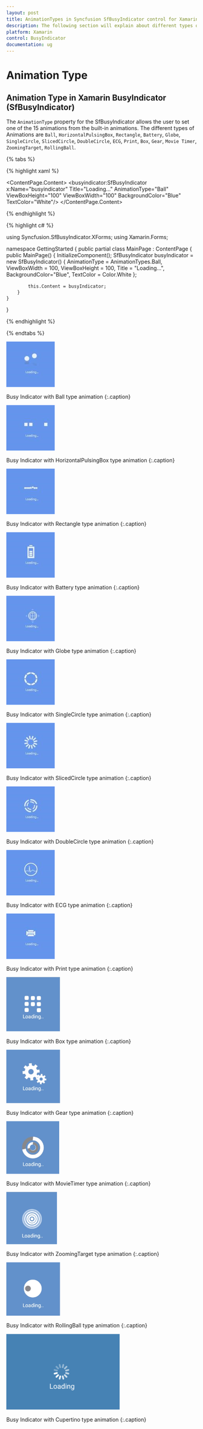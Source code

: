 ```yaml
---
layout: post
title: AnimationTypes in Syncfusion SfBusyIndicator control for Xamarin.Forms
description: The following section will explain about different types of animation available in Xamarin.Forms SfBusyIndicator 
platform: Xamarin
control: BusyIndicator
documentation: ug
---
```

# Animation Type

## Animation Type in Xamarin BusyIndicator (SfBusyIndicator)

The `AnimationType` property for the SfBusyIndicator allows the user to set one of the 15 animations from the built-in animations. The different types of Animations are `Ball`, `HorizontalPulsingBox`, `Rectangle`, `Battery`, `Globe`, `SingleCircle`, `SlicedCircle`, `DoubleCircle`, `ECG`, `Print`, `Box`, `Gear`, `Movie Timer`, `ZoomingTarget`, `RollingBall`.

{% tabs %}

{% highlight xaml %}

<?xml version="1.0" encoding="utf-8" ?>
<ContentPage xmlns="http://xamarin.com/schemas/2014/forms"
             xmlns:x="http://schemas.microsoft.com/winfx/2009/xaml"
             xmlns:local="clr-namespace:GettingStarted"
             xmlns:busyindicator="clr-namespace:Syncfusion.SfBusyIndicator.XForms;assembly=Syncfusion.SfBusyIndicator.XForms"
             x:Class="GettingStarted.MainPage">
    <ContentPage.Content>
        <busyindicator:SfBusyIndicator x:Name="busyindicator" 
                                       Title="Loading..."
                                       AnimationType="Ball" 
                                       ViewBoxHeight="100"
                                       ViewBoxWidth="100"
                                       BackgroundColor="Blue"
                                       TextColor="White"/>
    </ContentPage.Content>
</ContentPage>

{% endhighlight %}

{% highlight c# %}

using Syncfusion.SfBusyIndicator.XForms;
using Xamarin.Forms;

namespace GettingStarted
{
    public partial class MainPage : ContentPage
    {
        public MainPage()
        {
            InitializeComponent();
            SfBusyIndicator busyIndicator = new SfBusyIndicator()
            {
                AnimationType = AnimationTypes.Ball,
                ViewBoxWidth = 100,
                ViewBoxHeight = 100,
                Title = "Loading...",
                BackgroundColor="Blue",
                TextColor = Color.White
            };

            this.Content = busyIndicator;
        }
    }
}

{% endhighlight %}

{% endtabs %}

![ball](images/ball1.png)

Busy Indicator with Ball type animation 
{:.caption}

![HorizontalPulsingBox](images/HorizontalPulsingBox.png) 

Busy Indicator with HorizontalPulsingBox type animation 
{:.caption}

![rectangle](images/rectangle.png) 

Busy Indicator with Rectangle type animation 
{:.caption}
 
![battery](images/battery.png) 

Busy Indicator with Battery type animation 
{:.caption}
 
![globe](images/globe.png) 

Busy Indicator with Globe type animation 
{:.caption}
 
![singlecircle](images/singlecircle.png) 

Busy Indicator with SingleCircle type animation 
{:.caption}

![SlicedCircle](images/SlicedCircle.png) 

Busy Indicator with SlicedCircle type animation 
{:.caption}
 
![doublecircle](images/doublecircle.png) 

Busy Indicator with DoubleCircle type animation 
{:.caption}
 
![ECG](images/ecg.png) 

Busy Indicator with ECG type animation 
{:.caption}
 
![Print](images/print.png) 

Busy Indicator with Print type animation 
{:.caption}

![Box](images/box.png) 

Busy Indicator with Box type animation 
{:.caption}

![Gear](images/gear.png) 

Busy Indicator with Gear type animation 
{:.caption}

![Timer](images/timer.png) 

Busy Indicator with MovieTimer type animation 
{:.caption}

![Zooming target](images/zoomingtarget.png) 

Busy Indicator with ZoomingTarget type animation 
{:.caption}

![Rolling ball](images/rollingball.png) 

Busy Indicator with RollingBall type animation 
{:.caption}

![Cupertino](images/Cupertino.png) 

Busy Indicator with Cupertino type animation 
{:.caption}






 
